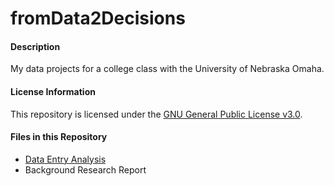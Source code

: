 # fromData2Decisions
#### Description
My data projects for a college class with the University of Nebraska Omaha.

#### License Information
This repository is licensed under the [GNU General Public License v3.0](https://github.com/kruppd/fromData2Decisions/blob/master/LICENSE).

#### Files in this Repository
* [Data Entry Analysis](https://github.com/kruppd/fromData2Decisions/blob/master/dataEntryAnalysis.md)
* Background Research Report
